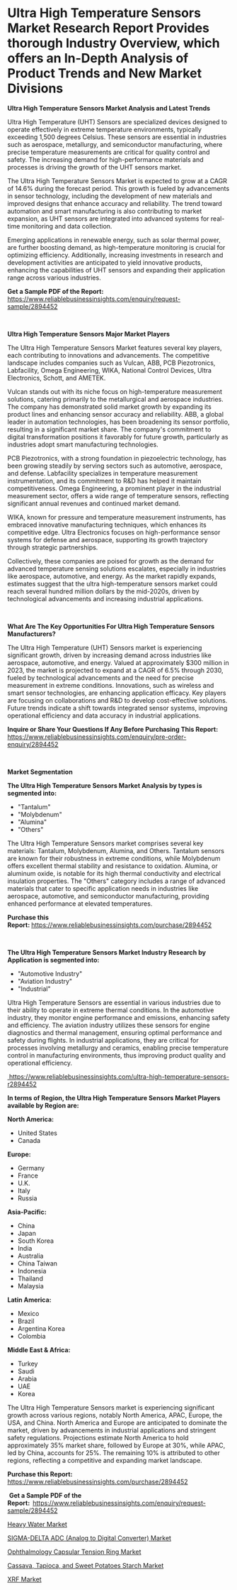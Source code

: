 <p><h1>Ultra High Temperature Sensors Market Research Report Provides thorough Industry Overview, which offers an In-Depth Analysis of Product Trends and New Market Divisions</h1></p><p><strong>Ultra High Temperature Sensors Market Analysis and Latest Trends</strong></p>
<p><p>Ultra High Temperature (UHT) Sensors are specialized devices designed to operate effectively in extreme temperature environments, typically exceeding 1,500 degrees Celsius. These sensors are essential in industries such as aerospace, metallurgy, and semiconductor manufacturing, where precise temperature measurements are critical for quality control and safety. The increasing demand for high-performance materials and processes is driving the growth of the UHT sensors market.</p><p>The Ultra High Temperature Sensors Market is expected to grow at a CAGR of 14.6% during the forecast period. This growth is fueled by advancements in sensor technology, including the development of new materials and improved designs that enhance accuracy and reliability. The trend toward automation and smart manufacturing is also contributing to market expansion, as UHT sensors are integrated into advanced systems for real-time monitoring and data collection.</p><p>Emerging applications in renewable energy, such as solar thermal power, are further boosting demand, as high-temperature monitoring is crucial for optimizing efficiency. Additionally, increasing investments in research and development activities are anticipated to yield innovative products, enhancing the capabilities of UHT sensors and expanding their application range across various industries.</p></p>
<p><strong>Get a Sample PDF of the Report:&nbsp;</strong> <a href="https://www.reliablebusinessinsights.com/enquiry/request-sample/2894452?utm_campaign=62&utm_medium=2&utm_source=Github&utm_content=ia&utm_term=15032025&utm_id=ultra-high-temperature-sensors">https://www.reliablebusinessinsights.com/enquiry/request-sample/2894452</a></p>
<p>&nbsp;</p>
<p><strong>Ultra High Temperature Sensors Major Market Players</strong></p>
<p><p>The Ultra High Temperature Sensors Market features several key players, each contributing to innovations and advancements. The competitive landscape includes companies such as Vulcan, ABB, PCB Piezotronics, Labfacility, Omega Engineering, WIKA, National Control Devices, Ultra Electronics, Schott, and AMETEK.</p><p>Vulcan stands out with its niche focus on high-temperature measurement solutions, catering primarily to the metallurgical and aerospace industries. The company has demonstrated solid market growth by expanding its product lines and enhancing sensor accuracy and reliability. ABB, a global leader in automation technologies, has been broadening its sensor portfolio, resulting in a significant market share. The company's commitment to digital transformation positions it favorably for future growth, particularly as industries adopt smart manufacturing technologies.</p><p>PCB Piezotronics, with a strong foundation in piezoelectric technology, has been growing steadily by serving sectors such as automotive, aerospace, and defense. Labfacility specializes in temperature measurement instrumentation, and its commitment to R&D has helped it maintain competitiveness. Omega Engineering, a prominent player in the industrial measurement sector, offers a wide range of temperature sensors, reflecting significant annual revenues and continued market demand.</p><p>WIKA, known for pressure and temperature measurement instruments, has embraced innovative manufacturing techniques, which enhances its competitive edge. Ultra Electronics focuses on high-performance sensor systems for defense and aerospace, supporting its growth trajectory through strategic partnerships.</p><p>Collectively, these companies are poised for growth as the demand for advanced temperature sensing solutions escalates, especially in industries like aerospace, automotive, and energy. As the market rapidly expands, estimates suggest that the ultra high-temperature sensors market could reach several hundred million dollars by the mid-2020s, driven by technological advancements and increasing industrial applications.</p></p>
<p>&nbsp;</p>
<p><strong>What Are The Key Opportunities For Ultra High Temperature Sensors Manufacturers?</strong></p>
<p><p>The Ultra High Temperature (UHT) Sensors market is experiencing significant growth, driven by increasing demand across industries like aerospace, automotive, and energy. Valued at approximately $300 million in 2023, the market is projected to expand at a CAGR of 6.5% through 2030, fueled by technological advancements and the need for precise measurement in extreme conditions. Innovations, such as wireless and smart sensor technologies, are enhancing application efficacy. Key players are focusing on collaborations and R&D to develop cost-effective solutions. Future trends indicate a shift towards integrated sensor systems, improving operational efficiency and data accuracy in industrial applications.</p></p>
<p><strong>Inquire or Share Your Questions If Any Before Purchasing This Report:</strong> <a href="https://www.reliablebusinessinsights.com/enquiry/pre-order-enquiry/2894452?utm_campaign=62&utm_medium=2&utm_source=Github&utm_content=ia&utm_term=15032025&utm_id=ultra-high-temperature-sensors">https://www.reliablebusinessinsights.com/enquiry/pre-order-enquiry/2894452</a></p>
<p>&nbsp;</p>
<p><strong>Market Segmentation</strong></p>
<p><strong>The Ultra High Temperature Sensors Market Analysis by types is segmented into:</strong></p>
<p><ul><li>"Tantalum"</li><li>"Molybdenum"</li><li>"Alumina"</li><li>"Others"</li></ul></p>
<p><p>The Ultra High Temperature Sensors market comprises several key materials: Tantalum, Molybdenum, Alumina, and Others. Tantalum sensors are known for their robustness in extreme conditions, while Molybdenum offers excellent thermal stability and resistance to oxidation. Alumina, or aluminum oxide, is notable for its high thermal conductivity and electrical insulation properties. The "Others" category includes a range of advanced materials that cater to specific application needs in industries like aerospace, automotive, and semiconductor manufacturing, providing enhanced performance at elevated temperatures.</p></p>
<p><strong>Purchase this Report:&nbsp;</strong><a href="https://www.reliablebusinessinsights.com/purchase/2894452?utm_campaign=62&utm_medium=2&utm_source=Github&utm_content=ia&utm_term=15032025&utm_id=ultra-high-temperature-sensors">https://www.reliablebusinessinsights.com/purchase/2894452</a></p>
<p>&nbsp;</p>
<p><strong>The Ultra High Temperature Sensors Market Industry Research by Application is segmented into:</strong></p>
<p><ul><li>"Automotive Industry"</li><li>"Aviation Industry"</li><li>"Industrial"</li></ul></p>
<p><p>Ultra High Temperature Sensors are essential in various industries due to their ability to operate in extreme thermal conditions. In the automotive industry, they monitor engine performance and emissions, enhancing safety and efficiency. The aviation industry utilizes these sensors for engine diagnostics and thermal management, ensuring optimal performance and safety during flights. In industrial applications, they are critical for processes involving metallurgy and ceramics, enabling precise temperature control in manufacturing environments, thus improving product quality and operational efficiency.</p></p>
<p><a href="https://www.reliablebusinessinsights.com/ultra-high-temperature-sensors-r2894452?utm_campaign=62&utm_medium=2&utm_source=Github&utm_content=ia&utm_term=15032025&utm_id=ultra-high-temperature-sensors">&nbsp;https://www.reliablebusinessinsights.com/ultra-high-temperature-sensors-r2894452</a></p>
<p><strong>In terms of Region, the Ultra High Temperature Sensors Market Players available by Region are:</strong></p>
<p>
    <p> <strong> North America: </strong>
        <ul>
            <li>United States</li>
            <li>Canada</li>
        </ul>
        </p> 
    <p> <strong> Europe: </strong>
        <ul>
            <li>Germany</li>
            <li>France</li>
            <li>U.K.</li>
            <li>Italy</li>
            <li>Russia</li>
        </ul>
        </p> 
    <p> <strong> Asia-Pacific: </strong>
        <ul>
            <li>China</li>
            <li>Japan</li>
            <li>South Korea</li>
            <li>India</li>
            <li>Australia</li>
            <li>China Taiwan</li>
            <li>Indonesia</li>
            <li>Thailand</li>
            <li>Malaysia</li>
        </ul>
        </p> 
    <p> <strong> Latin America: </strong>
        <ul>
            <li>Mexico</li>
            <li>Brazil</li>
            <li>Argentina Korea</li>
            <li>Colombia</li>
        </ul>
        </p> 
    <p> <strong> Middle East & Africa: </strong>
        <ul>
            <li>Turkey</li>
            <li>Saudi</li>
            <li>Arabia</li>
            <li>UAE</li>
            <li>Korea</li>
        </ul>
    </p>
    </p>
<p><p>The Ultra High Temperature Sensors market is experiencing significant growth across various regions, notably North America, APAC, Europe, the USA, and China. North America and Europe are anticipated to dominate the market, driven by advancements in industrial applications and stringent safety regulations. Projections estimate North America to hold approximately 35% market share, followed by Europe at 30%, while APAC, led by China, accounts for 25%. The remaining 10% is attributed to other regions, reflecting a competitive and expanding market landscape.</p></p>
<p><strong>Purchase this Report: </strong><a href="https://www.reliablebusinessinsights.com/purchase/2894452?utm_campaign=62&utm_medium=2&utm_source=Github&utm_content=ia&utm_term=15032025&utm_id=ultra-high-temperature-sensors">https://www.reliablebusinessinsights.com/purchase/2894452</a></p>
<p>&nbsp;<strong>Get a Sample PDF of the Report:&nbsp;&nbsp;</strong><a href="https://www.reliablebusinessinsights.com/enquiry/request-sample/2894452?utm_campaign=62&utm_medium=2&utm_source=Github&utm_content=ia&utm_term=15032025&utm_id=ultra-high-temperature-sensors">https://www.reliablebusinessinsights.com/enquiry/request-sample/2894452</a></p>
<p><strong></strong></p>
<p><p><a href="https://github.com/knipsfilip8f/Market-Research-Report-List-1/blob/main/heavy-water-market.md?utm_campaign=62&utm_medium=2&utm_source=Github&utm_content=ia&utm_term=15032025&utm_id=ultra-high-temperature-sensors">Heavy Water Market</a></p><p><a href="https://github.com/azetehhasle/Market-Research-Report-List-1/blob/main/sigma-delta-adc-analog-to-digital-converter-market.md?utm_campaign=62&utm_medium=2&utm_source=Github&utm_content=ia&utm_term=15032025&utm_id=ultra-high-temperature-sensors">SIGMA-DELTA ADC (Analog to Digital Converter) Market</a></p><p><a href="https://github.com/dovbusmrking/Market-Research-Report-List-1/blob/main/ophthalmology-capsular-tension-ring-market.md?utm_campaign=62&utm_medium=2&utm_source=Github&utm_content=ia&utm_term=15032025&utm_id=ultra-high-temperature-sensors">Ophthalmology Capsular Tension Ring Market</a></p><p><a href="https://github.com/ghimergela93/Market-Research-Report-List-1/blob/main/cassava-tapioca-and-sweet-potatoes-starch-market.md?utm_campaign=62&utm_medium=2&utm_source=Github&utm_content=ia&utm_term=15032025&utm_id=ultra-high-temperature-sensors">Cassava, Tapioca, and Sweet Potatoes Starch Market</a></p><p><a href="https://github.com/ogbadujonito22/Market-Research-Report-List-1/blob/main/xrf-market.md?utm_campaign=62&utm_medium=2&utm_source=Github&utm_content=ia&utm_term=15032025&utm_id=ultra-high-temperature-sensors">XRF Market</a></p></p>